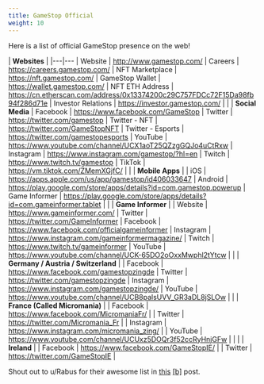 ```yaml
---
title: GameStop Official
weight: 10
---
```


Here is a list of official GameStop presence on the web!

| **Websites** |
|---|---
| Website | http://www.gamestop.com/
| Careers | https://careers.gamestop.com/
| NFT Marketplace | https://nft.gamestop.com/
| GameStop Wallet | https://wallet.gamestop.com/
| NFT ETH Address | https://cn.etherscan.com/address/0x13374200c29C757FDCc72F15Da98fb94f286d71e
| Investor Relations | https://investor.gamestop.com/
| |
| **Social Media**
| Facebook | https://www.facebook.com/GameStop
| Twitter | https://twitter.com/gamestop
| Twitter - NFT | https://twitter.com/GameStopNFT
| Twitter - Esports | https://twitter.com/gamestopesports
| YouTube | https://www.youtube.com/channel/UCX1aoT25QZzgGQJo4uCtRxw
| Instagram | https://www.instagram.com/gamestop/?hl=en
| Twitch | https://www.twitch.tv/gamestop
| TikTok | https://vm.tiktok.com/ZMemXGjfC/
| |
| **Mobile Apps** |
| iOS | https://apps.apple.com/us/app/gamestop/id406033647
| Android | https://play.google.com/store/apps/details?id=com.gamestop.powerup
| Game Informer | https://play.google.com/store/apps/details?id=com.gameinformer.tablet
| |
| **Game Informer** |
| Website | https://www.gameinformer.com/
| Twitter | https://twitter.com/GameInformer
| Facebook | https://www.facebook.com/officialgameinformer
| Instagram | https://www.instagram.com/gameinformermagazine/
| Twitch | https://www.twitch.tv/gameinformer
| YouTube | https://www.youtube.com/channel/UCK-65DO2oOxxMwphl2tYtcw
| |
| **Germany / Austria / Switzerland** |
| Facebook | https://www.facebook.com/gamestopzingde
| Twitter | https://twitter.com/gamestopzingde
| Instagram | https://www.instagram.com/gamestopzingde/
| YouTube | https://www.youtube.com/channel/UCB8palsUVV_GR3aDL8jSLOw
| |
| **France (Called Micromania)** |
| Facebook | https://www.facebook.com/MicromaniaFr/ |
| Twitter | https://twitter.com/Micromania_Fr |
| Instagram | https://www.instagram.com/micromania_zing/ |
| YouTube | https://www.youtube.com/channel/UCUxz5DOQr3f52ccRyHnjGFw |
| |
| **Ireland** |
| Facebook | https://www.facebook.com/GameStopIE/ |
| Twitter | https://twitter.com/GameStopIE |


Shout out to u/Rabus for their awesome list in [this](https://www.reddit.com/r/Superstonk/comments/oc40cc/like_the_new_changes_in_gamestop_social_medias/) [[b]](https://archive.ph/lNRy4) post.
